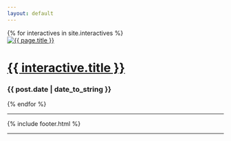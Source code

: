 ```yaml
---
layout: default
---
```



<div class="container">
<div class="row">
    {% for interactives in site.interactives %}
    <div class="interactive">
      <a href="{{ interactive.url }}">
	<img src="/images/{{ post.image.teaser }}"  class="img-responsive" alt="{{ page.title }}" itemprop="image">
      </a>
    <h1 class="post-title">
      <a href="{{ interactive.url }}">
        {{ interactive.title }}
      </a>
    </h1></a>
<h3>{{ post.date | date_to_string }}</small></h3>
  {% endfor %}

<hr>
    {% include footer.html %}
<hr>
